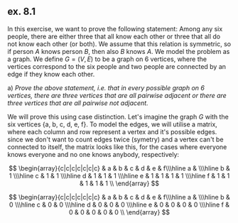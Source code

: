## ex. 8.1

In this exercise, we want to prove the following statement: Among any six people, there are either three that all know each other or three that all do not know each other (or both). We assume that this relation is symmetric, so if person $A$ knows person $B$, then also $B$ knows $A$. We model the problem as a graph. We define $G = (V, E)$ to be a graph on 6 vertices, where the vertices correspond to the six people and two people are connected by an edge if they know each other.

a)
*Prove the above statement, i.e. that in every possible graph on 6 vertices, there are three vertices that are all pairwise adjacent or there are three vertices that are all pairwise not adjacent.*

We will prove this using case distinction. Let's imagine the graph $G$ with the six vertices {a, b, c, d, e, f}. To model the edges, we will utilise a matrix, where each column and row represent a vertex and it's possible edges. since we don't want to count edges twice (symetry) and a vertex can't be connected to itself, the matrix looks like this, for the cases where everyone knows everyone and no one knows anybody, respectively:

$$
\begin{array}{c|c|c|c|c|c|c} 
& a & b & c & d & e & f\\\hline
a & \\\hline
b & 1 \\\hline
c & 1 & 1 \\\hline
d & 1 & 1 & 1 \\\hline
e & 1 & 1 & 1 & 1 \\\hline
f & 1 & 1 & 1 & 1 & 1 \\
\end{array}
$$

$$
\begin{array}{c|c|c|c|c|c|c} 
& a & b & c & d & e & f\\\hline
a & \\\hline
b & 0 \\\hline
c & 0 & 0 \\\hline
d & 0 & 0 & 0 \\\hline
e & 0 & 0 & 0 & 0 \\\hline
f & 0 & 0 & 0 & 0 & 0 \\
\end{array}
$$




